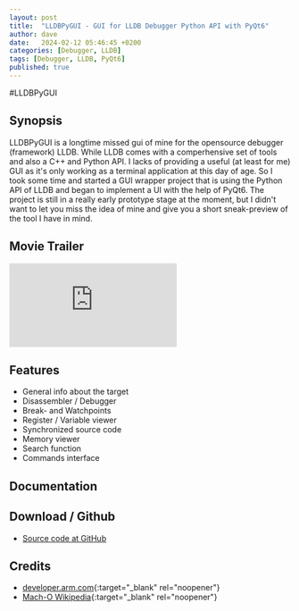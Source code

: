 ```yaml
---
layout: post
title:  "LLDBPyGUI - GUI for LLDB Debugger Python API with PyQt6"
author: dave
date:   2024-02-12 05:46:45 +0200
categories: [Debugger, LLDB]
tags: [Debugger, LLDB, PyQt6]
published: true 
---
```

#LLDBPyGUI
## Synopsis
LLDBPyGUI is a longtime missed gui of mine for the opensource debugger (framework) LLDB. While LLDB comes with a comperhensive set of tools and also a C++ and Python API. I lacks of providing a useful (at least for me) GUI as it's only working as a terminal application at this day of age. So I took some time and started a GUI wrapper project that is using the Python API of LLDB and began to implement a UI with the help of PyQt6. The project is still in a really early prototype stage at the moment, but I didn't want to let you miss the idea of mine and give you a short sneak-preview of the tool I have in mind.

## Movie Trailer
<div class="container-responsive-iframe">
<iframe class="responsive-iframe" src="https://www.youtube.com/embed/WGJYLz1r118" title="Python GUI for the LLDB Debugger Python API" frameborder="0" allow="accelerometer; autoplay; clipboard-write; encrypted-media; gyroscope; picture-in-picture" allowfullscreen></iframe>
</div>

## Features
- General info about the target
- Disassembler / Debugger
- Break- and Watchpoints
- Register / Variable viewer
- Synchronized source code
- Memory viewer
- Search function
- Commands interface

## Documentation

## Download / Github
- [Source code at GitHub](https://github.com/jetedonner/pyLLDBGUI)
<!-- - Zip file from mirror -->

## <a id="credits"></a>Credits
- [developer.arm.com](https://developer.arm.com/documentation){:target="_blank" rel="noopener"}
- [Mach-O Wikipedia](https://en.wikipedia.org/wiki/Mach-O){:target="_blank" rel="noopener"}
